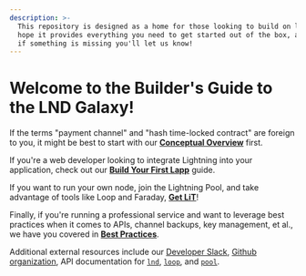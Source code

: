 ```yaml
---
description: >-
  This repository is designed as a home for those looking to build on lnd. We
  hope it provides everything you need to get started out of the box, and that
  if something is missing you'll let us know!
---
```


# Welcome to the Builder's Guide to the LND Galaxy!

If the terms "payment channel" and "hash time-locked contract" are foreign to you, it might be best to start with our [**Conceptual Overview**](conceptual-overview/overview-overview.md) first.

If you're a web developer looking to integrate Lightning into your application, check out our [**Build Your First Lapp**](build-a-lapp/build-a-lapp-overview.md) guide.

If you want to run your own node, join the Lightning Pool, and take advantage of tools like Loop and Faraday, [**Get LiT**](intermediate-get-lit/intermediate-get-lit.md)!

Finally, if you're running a professional service and want to leverage best practices when it comes to APIs, channel backups, key management, et al., we have you covered in [**Best Practices**](advanced-best-practices/advanced-best-practices-overview.md).

Additional external resources include our [Developer Slack](https://lightning.engineering/slack.html), [Github organization](https://github.com/lightninglabs), API documentation for [`lnd`](https://api.lightning.community/), [`loop`](https://lightning.engineering/loopapi/), and [`pool`](https://lightning.engineering/poolapi/).  



